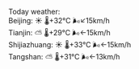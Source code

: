 Today weather:  
Beijing: ☀️   🌡️+32°C 🌬️↙15km/h  
Tianjin: ⛅️  🌡️+29°C 🌬️←15km/h  
Shijiazhuang: ☀️   🌡️+33°C 🌬️←15km/h  
Tangshan: ⛅️  🌡️+31°C 🌬️←13km/h  
